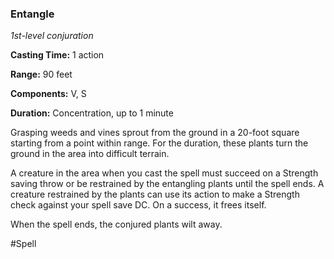 ### Entangle

*1st-level conjuration*

**Casting Time:** 1 action

**Range:** 90 feet

**Components:** V, S

**Duration:** Concentration, up to 1 minute

Grasping weeds and vines sprout from the ground in a 20-foot square starting from a point within range. For the duration, these plants turn the ground in the area into difficult terrain.

A creature in the area when you cast the spell must succeed on a Strength saving throw or be restrained by the entangling plants until the spell ends. A creature restrained by the plants can use its action to make a Strength check against your spell save DC. On a success, it frees itself.

When the spell ends, the conjured plants wilt away.

#Spell
